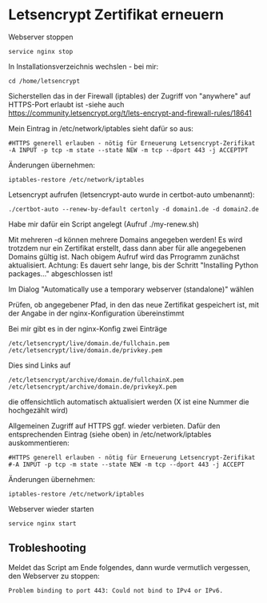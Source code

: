 # Letsencrypt Zertifikat erneuern

Webserver stoppen

    service nginx stop

In Installationsverzeichnis wechslen - bei mir:

    cd /home/letsencrypt

Sicherstellen das in der Firewall (iptables) der Zugriff von "anywhere" auf HTTPS-Port erlaubt ist -siehe auch https://community.letsencrypt.org/t/lets-encrypt-and-firewall-rules/18641

Mein Eintrag in /etc/network/iptables sieht dafür so aus:

    #HTTPS generell erlauben - nötig für Erneuerung Letsencrypt-Zerifikat
    -A INPUT -p tcp -m state --state NEW -m tcp --dport 443 -j ACCEPTPT

Änderungen übernehmen:

    iptables-restore /etc/network/iptables

Letsencrypt aufrufen (letsencrypt-auto wurde in certbot-auto umbenannt):

    ./certbot-auto --renew-by-default certonly -d domain1.de -d domain2.de

Habe mir dafür ein Script angelegt (Aufruf ./my-renew.sh)

Mit mehreren -d können mehrere Domains angegeben werden! Es wird trotzdem nur ein Zertifikat erstellt, dass dann aber für alle angegebenen Domains gültig ist.
Nach obigem Aufruf wird das Prrogramm zunächst aktualisiert.
Achtung: Es dauert sehr lange, bis der Schritt "Installing Python packages..." abgeschlossen ist!

Im Dialog "Automatically use a temporary webserver (standalone)" wählen

Prüfen, ob angegebener Pfad, in den das neue Zertifikat gespeichert ist, mit der Angabe in der nginx-Konfiguration übereinstimmt

Bei mir gibt es in der nginx-Konfig zwei Einträge

    /etc/letsencrypt/live/domain.de/fullchain.pem
    /etc/letsencrypt/live/domain.de/privkey.pem
    
Dies sind Links auf

    /etc/letsencrypt/archive/domain.de/fullchainX.pem
    /etc/letsencrypt/archive/domain.de/privkeyX.pem

die offensichtlich automatisch aktualisiert werden (X ist eine Nummer die hochgezählt wird)

Allgemeinen Zugriff auf HTTPS ggf. wieder verbieten.
Dafür den entsprechenden Eintrag (siehe oben) in /etc/network/iptables auskommentieren:
    
    #HTTPS generell erlauben - nötig für Erneuerung Letsencrypt-Zerifikat
    #-A INPUT -p tcp -m state --state NEW -m tcp --dport 443 -j ACCEPT

Änderungen übernehmen:

    iptables-restore /etc/network/iptables

Webserver wieder starten

    service nginx start


## Trobleshooting

Meldet das Script am Ende folgendes, dann wurde vermutlich vergessen, den Webserver zu stoppen:

    Problem binding to port 443: Could not bind to IPv4 or IPv6.
